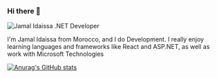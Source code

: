 ### Hi there 👋
<img src="https://i.postimg.cc/htM6tnH4/Jamal-Idaissa.jpg" alt="Jamal Idaissa .NET Developer">

I'm Jamal Idaissa from Morocco, and I do Development. I really enjoy learning languages and frameworks like React and ASP.NET, as well as work with Microsoft Technologies

[![Anurag's GitHub stats](https://github-readme-stats.vercel.app/api?username=ID-JA)](https://github.com/anuraghazra/github-readme-stats)

